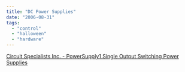 ```yaml
---
title: "DC Power Supplies"
date: "2006-08-31"
tags: 
  - "control"
  - "halloween"
  - "hardware"
---
```


[Circuit Specialists Inc. - PowerSupply1 Single Output Switching Power Supplies](http://www.circuitspecialists.com/level.itml/icOid/8614 "Circuit Specialists Inc. - PowerSupply1 Single Output Switching Power Supplies")
